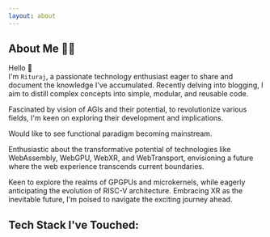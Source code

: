 ```yaml
---
layout: about
---
```


<script>
  import FamiliarTechStack from '$lib/components/site/familiar-tech-stack.svelte'
</script>

## About Me 👨‍💻

Hello <span class="wave">👋</span>  
I'm `Rituraj`, a passionate technology enthusiast eager to share and document the knowledge I've accumulated. Recently delving into blogging, I aim to distill complex concepts into simple, modular, and reusable code.

Fascinated by vision of AGIs and their potential, to revolutionize various fields, I'm keen on exploring their development and implications.

Would like to see functional paradigm becoming mainstream.

Enthusiastic about the transformative potential of technologies like WebAssembly, WebGPU, WebXR, and WebTransport, envisioning a future where the web experience transcends current boundaries.

Keen to explore the realms of GPGPUs and microkernels, while eagerly anticipating the evolution of RISC-V architecture. Embracing XR as the inevitable future, I'm poised to navigate the exciting journey ahead.

## Tech Stack I've Touched:

<FamiliarTechStack />
